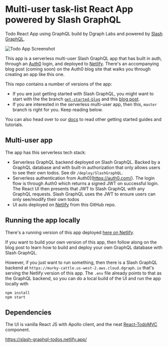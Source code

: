 # Multi-user task-list React App powered by Slash GraphQL

Todo React App using GraphQL build by Dgraph Labs and powered by [Slash GraphQL](https://dgraph.io/slash-graphql).

![Todo App Screenshot](./SlashGraphQLTodos.png)

This app is a serverless multi-user Slash GraphQL app that has built in auth, through an [Auth0](https://auth0.com/) login, and deployed to [Netlify](https://www.netlify.com/).  There's an accompanying blog post (coming soon) on the Auth0 blog site that walks you through creating an app like this one.

This repo contains a number of versions of the app:

* If you are just getting started with Slash GraphQL, you might want to start with the the branch [`get-started-blog`](https://github.com/dgraph-io/tudo-tutorial/tree/get-started-blog) and this [blog post](https://dgraph.io/blog/post/todo-slash-graphql/).
* If you are interested in the serverless multi-user app, then this, `master` branch is right for you.  Keep reading below.

You can also head over to our [docs](https://dgraph.io/docs/graphql/overview/) to read other getting started guides and tutorials.

## Multi-user app

The app has this serverless tech stack:

* Serverless GraphQL backend deployed on Slash GraphQL.  Backed by a GraphQL database and with built-in authorization that only allows users to see their own todos.  See dir `/deploy/SlashGraphQL`.
* Serverless authentication from Auth0](https://auth0.com/).  The login flow is through Auth0 which returns a signed JWT on successful login.  The React UI then presents that JWT to Slash GraphQL with any GraphQL requests.  Slash GraphQL uses the JWT to ensure users can only see/modify their own todos
* UI auto deployed on [Netlify](https://www.netlify.com/) from this GitHub repo.

## Running the app locally

There's a running version of this app deployed [here on Netlify](https://slash-graphql-todos.netlify.app/).

If you want to build your own version of this app, then follow along on the blog post to learn how to build and deploy your own GraphQL database with Slash GraphQL.

However, if you just want to run something, then there is a Slash GraphQL backend at `https://murky-cattle.us-west-2.aws.cloud.dgraph.io` that's serving the Netlify version of this app.  The `.env` file already points to that as the GraphQL backend, so you can do a local build of the UI and run the app locally with

```
npm install
npm start
```

## Dependencies

The UI is vanilla React JS with Apollo client, and the neat [React-TodoMVC](https://github.com/sw-yx/react-todomvc) component.


https://slash-graphql-todos.netlify.app/